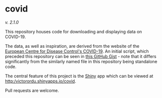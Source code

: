 # covid

_v. 2.1.0_

This repository houses code for downloading and displaying data on COVID-19. 

The data, as well as inspiration, are derived from the website of the [European Centre for Disease Control's COVID-19](https://www.ecdc.europa.eu/en/publications-data/download-todays-data-geographic-distribution-covid-19-cases-worldwide). An initial script, which preceded this repository can be seen in [this GitHub Gist](https://gist.github.com/BroVic/32eca9d3ae3334bfe573e4aecb35c522) - note that it differs significantly from the similarly named file in this repository being standalone code.

The central feature of this project is the [Shiny](https://shiny.rstudio.com/) app which can be viewed at <http:/victorordu.shinyapps.io/covid>.

Pull requests are welcome.
